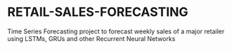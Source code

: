 # RETAIL-SALES-FORECASTING
Time Series Forecasting project to forecast weekly sales of a major retailer using LSTMs, GRUs and other Recurrent Neural Networks
